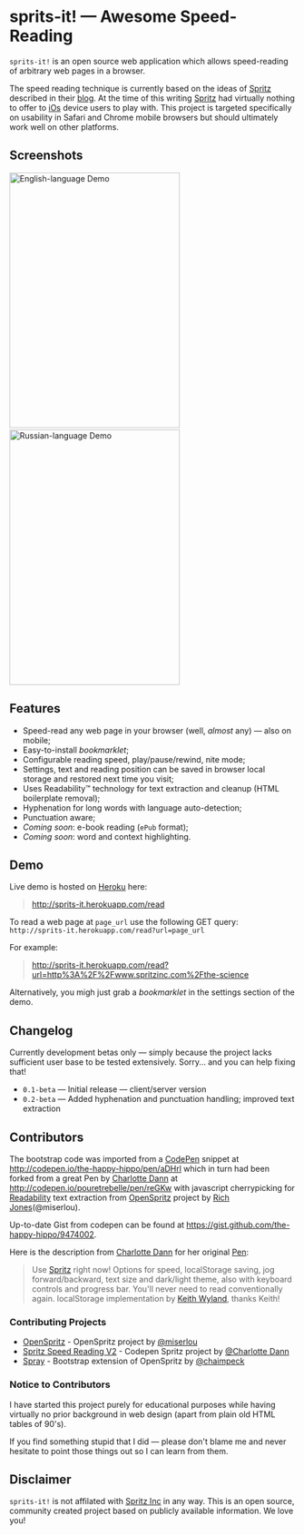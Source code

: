 sprits-it! — Awesome Speed-Reading
==================================

`sprits-it!` is an open source web application which allows speed-reading of arbitrary web pages in a browser.

The speed reading technique is currently based on the ideas of [Spritz](http://www.spritzinc.com/) described in their [blog](http://www.spritzinc.com/blog). At the time of this writing [Spritz](http://www.spritzinc.com/) had virtually nothing to offer to [iOs](http://www.apple.com/ios) device users to play with. This project is targeted specifically on usability in Safari and Chrome mobile browsers but should ultimately work well on other platforms.

## Screenshots

<img src='https://github.com/the-happy-hippo/sprits-it/raw/gh-pages/app/static/img/cap_alice.gif'
    width='300px' height='450px' alt='English-language Demo'></img>
    &nbsp;
<img src='https://github.com/the-happy-hippo/sprits-it/raw/gh-pages/app/static/img/cap_geroi.gif'
    width='300px' height='450px' alt='Russian-language Demo'></img>

## Features

- Speed-read any web page in your browser (well, _almost_ any) — also on mobile;
- Easy-to-install _bookmarklet_;
- Configurable reading speed, play/pause/rewind, nite mode;
- Settings, text and reading position can be saved in browser local storage and restored next time you visit;
- Uses Readability™ technology for text extraction and cleanup (HTML boilerplate removal);
- Hyphenation for long words with language auto-detection;
- Punctuation aware;
- _Coming soon_: e-book reading (`ePub` format);
- _Coming soon_: word and context highlighting.

## Demo

Live demo is hosted on [Heroku](https://www.heroku.com) here:

> http://sprits-it.herokuapp.com/read

To read a web page at ``page_url`` use the following GET query:
`http://sprits-it.herokuapp.com/read?url=page_url`

For example:

> http://sprits-it.herokuapp.com/read?url=http%3A%2F%2Fwww.spritzinc.com%2Fthe-science

Alternatively, you migh just grab a _bookmarklet_ in the settings section of the demo.

## Changelog

Currently development betas only — simply because the project lacks sufficient user base to be tested extensively. Sorry… and you can help fixing that!

- `0.1-beta` — Initial release — client/server version
- `0.2-beta` — Added hyphenation and punctuation handling; improved text extraction

## Contributors

The bootstrap code was imported from a [CodePen](http://codepen.io) snippet at http://codepen.io/the-happy-hippo/pen/aDHrl which in turn had been forked from a great Pen by [Charlotte Dann](http://codepen.io/pouretrebelle) at http://codepen.io/pouretrebelle/pen/reGKw with javascript cherrypicking for [Readability](https://www.readability.com) text extraction from [OpenSpritz](https://github.com/Miserlou/OpenSpritz) project by [Rich Jones](https://github.com/Miserlou)(@miserlou).

Up-to-date Gist from codepen can be found at https://gist.github.com/the-happy-hippo/9474002.

Here is the description from [Charlotte Dann](http://codepen.io/pouretrebelle) for her original [Pen](http://codepen.io/pouretrebelle/pen/reGKw):
> Use [Spritz](http://www.spritzinc.com/) right now! Options for speed, localStorage saving, jog forward/backward, text size and dark/light theme, also with keyboard controls and progress bar. You'll never need to read conventionally again. 
> localStorage implementation by [Keith Wyland](http://codepen.io/keithwyland/), thanks Keith!

### Contributing Projects

* [OpenSpritz](https://github.com/Miserlou/OpenSpritz) - OpenSpritz project by [@miserlou](https://github.com/miserlou)
* [Spritz Speed Reading V2](http://codepen.io/pouretrebelle/pen/reGKw) - Codepen Spritz project by [@Charlotte Dann](http://codepen.io/pouretrebelle)
* [Spray](https://github.com/chaimpeck/spray) - Bootstrap extension of OpenSpritz by [@chaimpeck](https://github.com/chaimpeck)

### Notice to Contributors

I have started this project purely for educational purposes while having virtually no prior background in web design (apart from plain old HTML tables of 90's).

If you find something stupid that I did &mdash; please don't blame me and never hesitate to point those things out so I can learn from them.

## Disclaimer

`sprits-it!` is not affilated with [Spritz Inc](http://www.spritzinc.com/) in any way. This is an open source, community created project based on publicly available information. We love you!
